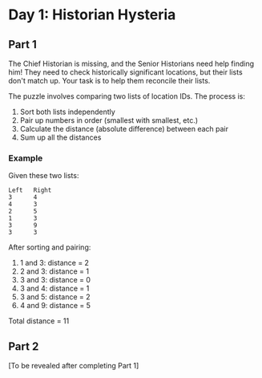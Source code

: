 # Day 1: Historian Hysteria

## Part 1

The Chief Historian is missing, and the Senior Historians need help finding him! They need to check historically significant locations, but their lists don't match up. Your task is to help them reconcile their lists.

The puzzle involves comparing two lists of location IDs. The process is:
1. Sort both lists independently
2. Pair up numbers in order (smallest with smallest, etc.)
3. Calculate the distance (absolute difference) between each pair
4. Sum up all the distances

### Example

Given these two lists:
```
Left   Right
3      4
4      3
2      5
1      3
3      9
3      3
```

After sorting and pairing:
1. 1 and 3: distance = 2
2. 2 and 3: distance = 1
3. 3 and 3: distance = 0
4. 3 and 4: distance = 1
5. 3 and 5: distance = 2
6. 4 and 9: distance = 5

Total distance = 11

## Part 2

[To be revealed after completing Part 1] 